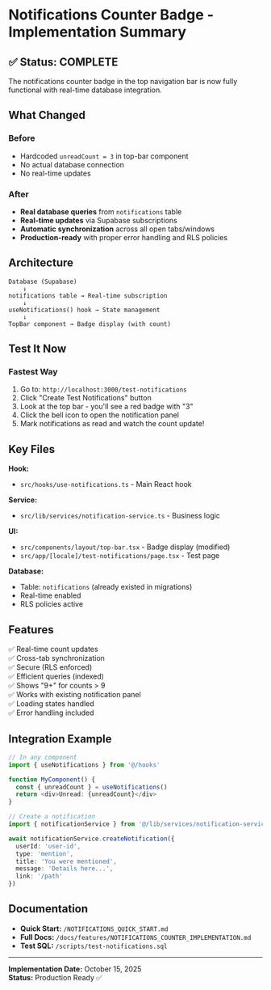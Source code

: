 # Notifications Counter Badge - Implementation Summary

## ✅ Status: COMPLETE

The notifications counter badge in the top navigation bar is now fully functional with real-time database integration.

## What Changed

### Before
- Hardcoded `unreadCount = 3` in top-bar component
- No actual database connection
- No real-time updates

### After
- **Real database queries** from `notifications` table
- **Real-time updates** via Supabase subscriptions
- **Automatic synchronization** across all open tabs/windows
- **Production-ready** with proper error handling and RLS policies

## Architecture

```
Database (Supabase)
    ↓
notifications table → Real-time subscription
    ↓
useNotifications() hook → State management
    ↓
TopBar component → Badge display (with count)
```

## Test It Now

### Fastest Way
1. Go to: `http://localhost:3000/test-notifications`
2. Click "Create Test Notifications" button
3. Look at the top bar - you'll see a red badge with "3"
4. Click the bell icon to open the notification panel
5. Mark notifications as read and watch the count update!

## Key Files

**Hook:**
- `src/hooks/use-notifications.ts` - Main React hook

**Service:**
- `src/lib/services/notification-service.ts` - Business logic

**UI:**
- `src/components/layout/top-bar.tsx` - Badge display (modified)
- `src/app/[locale]/test-notifications/page.tsx` - Test page

**Database:**
- Table: `notifications` (already existed in migrations)
- Real-time enabled
- RLS policies active

## Features

✅ Real-time count updates  
✅ Cross-tab synchronization  
✅ Secure (RLS enforced)  
✅ Efficient queries (indexed)  
✅ Shows "9+" for counts > 9  
✅ Works with existing notification panel  
✅ Loading states handled  
✅ Error handling included  

## Integration Example

```typescript
// In any component
import { useNotifications } from '@/hooks'

function MyComponent() {
  const { unreadCount } = useNotifications()
  return <div>Unread: {unreadCount}</div>
}
```

```typescript
// Create a notification
import { notificationService } from '@/lib/services/notification-service'

await notificationService.createNotification({
  userId: 'user-id',
  type: 'mention',
  title: 'You were mentioned',
  message: 'Details here...',
  link: '/path'
})
```

## Documentation

- **Quick Start:** `/NOTIFICATIONS_QUICK_START.md`
- **Full Docs:** `/docs/features/NOTIFICATIONS_COUNTER_IMPLEMENTATION.md`
- **Test SQL:** `/scripts/test-notifications.sql`

---

**Implementation Date:** October 15, 2025  
**Status:** Production Ready ✅
